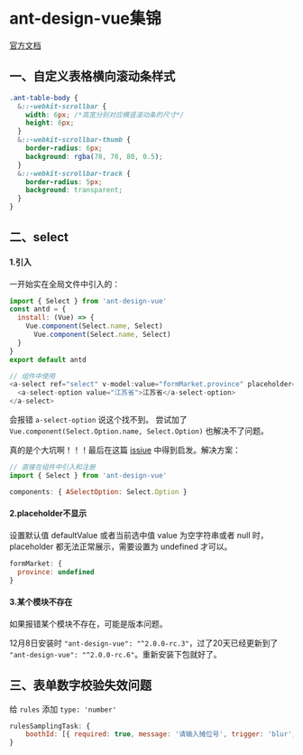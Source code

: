 # ant-design-vue集锦

[官方文档](https://www.antdv.com/docs/vue/introduce-cn/)

## 一、自定义表格横向滚动条样式

```css
.ant-table-body {
  &::-webkit-scrollbar {
    width: 6px; /*高宽分别对应横竖滚动条的尺寸*/
    height: 6px;
  } 
  &::-webkit-scrollbar-thumb {
    border-radius: 6px;
    background: rgba(78, 78, 80, 0.5);
  }
  &::-webkit-scrollbar-track {
    border-radius: 5px;
    background: transparent;
  }
}
```

## 二、select

#### 1.引入

一开始实在全局文件中引入的：

```js
import { Select } from 'ant-design-vue'
const antd = {
  install: (Vue) => {
    Vue.component(Select.name, Select)
      Vue.component(Select.name, Select)
  }
}
export default antd

// 组件中使用
<a-select ref="select" v-model:value="formMarket.province" placeholder="请选择所属省">
  <a-select-option value="江苏省">江苏省</a-select-option>
</a-select>

```

会报错 `a-select-option` 说这个找不到。 尝试加了 `Vue.component(Select.Option.name, Select.Option)` 也解决不了问题。

真的是个大坑啊！！！最后在这篇 [issiue](https://github.com/vueComponent/ant-design-vue/issues/1690) 中得到启发。解决方案：

```js
// 直接在组件中引入和注册
import { Select } from 'ant-design-vue'

components: { ASelectOption: Select.Option }
```

#### 2.placeholder不显示

设置默认值 defaultValue 或者当前选中值 value 为空字符串或者 null  时，placeholder  都无法正常展示，需要设置为 undefined 才可以。

```js
formMarket: {
  province: undefined
}
```

#### 3.某个模块不存在

如果报错某个模块不存在，可能是版本问题。

12月8日安装时 `"ant-design-vue": "^2.0.0-rc.3"`，过了20天已经更新到了 `"ant-design-vue": "^2.0.0-rc.6"`。重新安装下包就好了。

## 三、表单数字校验失效问题

给 `rules` 添加 `type: 'number'`

```js
rulesSamplingTask: {
    boothId: [{ required: true, message: '请输入摊位号', trigger: 'blur', type: 'number' }],
}
```



